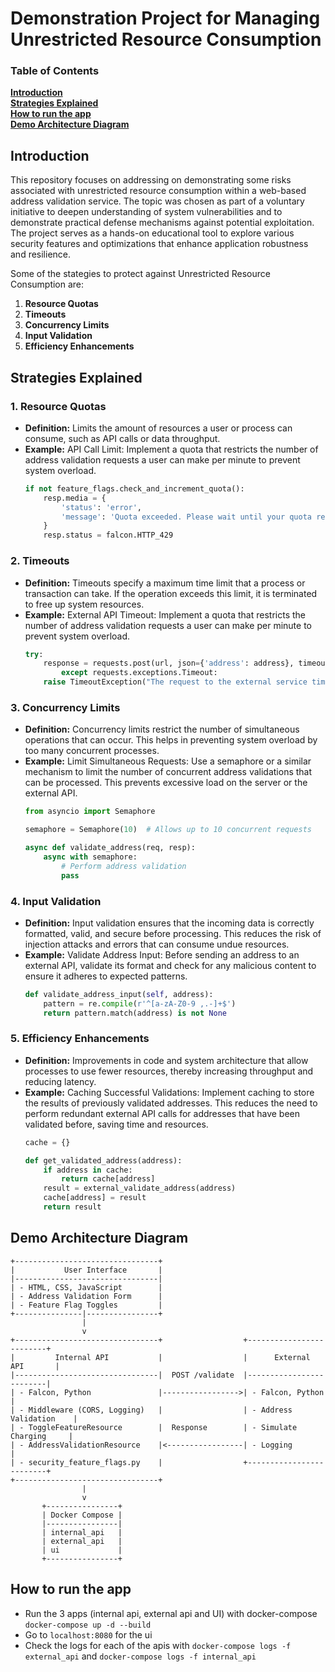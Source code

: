 # Demonstration Project for Managing Unrestricted Resource Consumption

### Table of Contents
**[Introduction](#introduction)**<br>
**[Strategies Explained](#strategies-explained)**<br>
**[How to run the app](#how-to-run-the-app)**<br>
**[Demo Architecture Diagram](#demo-architecture-diagram)**<br>

## Introduction
This repository focuses on addressing on demonstrating some risks associated with unrestricted resource consumption within a web-based address validation service. The topic was chosen as part of a voluntary initiative to deepen understanding of system vulnerabilities and to demonstrate practical defense mechanisms against potential exploitation. The project serves as a hands-on educational tool to explore various security features and optimizations that enhance application robustness and resilience.

Some of the stategies to protect against Unrestricted Resource Consumption are:

1. **Resource Quotas**
2. **Timeouts**
3. **Concurrency Limits**
4. **Input Validation**
5. **Efficiency Enhancements**

## Strategies Explained

### 1. Resource Quotas
- **Definition:** Limits the amount of resources a user or process can consume, such as API calls or data throughput.
- **Example:** API Call Limit: Implement a quota that restricts the number of address validation requests a user can make per minute to prevent system overload.
    ```python
    if not feature_flags.check_and_increment_quota():
        resp.media = {
            'status': 'error',
            'message': 'Quota exceeded. Please wait until your quota resets before retrying.'
        }
        resp.status = falcon.HTTP_429
    ```

### 2. Timeouts
- **Definition:** Timeouts specify a maximum time limit that a process or transaction can take. If the operation exceeds this limit, it is terminated to free up system resources.
- **Example:** External API Timeout: Implement a quota that restricts the number of address validation requests a user can make per minute to prevent system overload.
    ```python
    try:
        response = requests.post(url, json={'address': address}, timeout=3)  # 3 seconds timeout
            except requests.exceptions.Timeout:
        raise TimeoutException("The request to the external service timed out.")

    ```

### 3. Concurrency Limits
- **Definition:** Concurrency limits restrict the number of simultaneous operations that can occur. This helps in preventing system overload by too many concurrent processes.
- **Example:** Limit Simultaneous Requests: Use a semaphore or a similar mechanism to limit the number of concurrent address validations that can be processed. This prevents excessive load on the server or the external API.
    ```python
    from asyncio import Semaphore

    semaphore = Semaphore(10)  # Allows up to 10 concurrent requests

    async def validate_address(req, resp):
        async with semaphore:
            # Perform address validation
            pass
    ```

### 4. Input Validation
- **Definition:** Input validation ensures that the incoming data is correctly formatted, valid, and secure before processing. This reduces the risk of injection attacks and errors that can consume undue resources.
- **Example:** Validate Address Input: Before sending an address to an external API, validate its format and check for any malicious content to ensure it adheres to expected patterns.
    ```python
    def validate_address_input(self, address):
        pattern = re.compile(r'^[a-zA-Z0-9 ,.-]+$')
        return pattern.match(address) is not None
    ```

### 5. Efficiency Enhancements
- **Definition:**  Improvements in code and system architecture that allow processes to use fewer resources, thereby increasing throughput and reducing latency.
- **Example:** Caching Successful Validations: Implement caching to store the results of previously validated addresses. This reduces the need to perform redundant external API calls for addresses that have been validated before, saving time and resources.
    ```python
    cache = {}

    def get_validated_address(address):
        if address in cache:
            return cache[address]
        result = external_validate_address(address)
        cache[address] = result
        return result
    ```

## Demo Architecture Diagram
```
+--------------------------------+
|           User Interface       |
|--------------------------------|
| - HTML, CSS, JavaScript        |
| - Address Validation Form      |
| - Feature Flag Toggles         |
+---------------|----------------+
                |
                v
+--------------------------------+                  +-------------------------+
|         Internal API           |                  |      External API       |
|--------------------------------|  POST /validate  |-------------------------|
| - Falcon, Python               |----------------->| - Falcon, Python        |
| - Middleware (CORS, Logging)   |                  | - Address Validation    |
| - ToggleFeatureResource        |  Response        | - Simulate Charging     |
| - AddressValidationResource    |<-----------------| - Logging               |
| - security_feature_flags.py    |                  +-------------------------+
+--------------------------------+
                |
                v
       +----------------+
       | Docker Compose |
       |----------------|
       | internal_api   |
       | external_api   |
       | ui             |
       +----------------+
```

## How to run the app
- Run the 3 apps (internal api, external api and UI) with docker-compose `docker-compose up -d --build`
- Go to `localhost:8080` for the ui
- Check the logs for each of the apis with `docker-compose logs -f external_api` and `docker-compose logs -f internal_api`